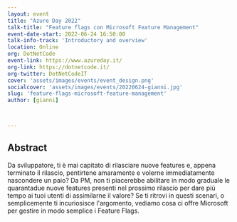 ```yaml
---
layout: event
title: "Azure Day 2022"
talk-title: "Feature flags con Microsoft Feature Management"
event-date-start: 2022-06-24 16:50:00
talk-info-track: 'Introductory and overview'
location: Online
org: DotNetCode
event-link: https://www.azureday.it/
org-link: https://dotnetcode.it/
org-twitter: DotNetCodeIT
cover: 'assets/images/events/event_design.png'
socialcover: 'assets/images/events/20220624-gianni.jpg'
slug: 'feature-flags-microsoft-feature-management'
author: [gianni]



---
```

## Abstract
Da sviluppatore, ti è mai capitato di rilasciare nuove features e, appena terminato il rilascio, pentirtene amaramente e volerne immediatamente nascondere un paio? Da PM, non ti piacerebbe abilitare in modo graduale le quarantadue nuove features presenti nel prossimo rilascio per dare più tempo ai tuoi utenti di assimilarne il valore? Se ti ritrovi in questi scenari, o semplicemente ti incuriosisce l'argomento, vediamo cosa ci offre Microsoft per gestire in modo semplice i Feature Flags.